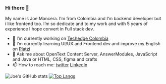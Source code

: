 ### Hi there 👋

<!--
**JoeMancera/JoeMancera** is a ✨ _special_ ✨ repository because its `README.md` (this file) appears on your GitHub profile.
-->
My name is Joe Mancera. I’m from Colombia and I’m backend developer but i like frontend too. I’m so dedicate and to my work and with 5 years of experience I hope convert in Full stack dev.

- 🔭 I’m currently working on [Techedge Colombia](https://www.techedgegroup.com/es-co/)
- 🌱 I’m currently learning UI/UX and Frontend dev and improve my English on [Platzi](http://platzi.com/)
- 💬 Ask me about OpenText Content Server, AnswerModules, JavaScript and Java or HTML, CSS, figma and crafts
- 📫 How to reach me: [twitter](https://twitter.com/JoeMancera) [LinkedIn](https://www.linkedin.com/in/joemancera/) 

![Joe's GitHub stats](https://github-readme-stats.vercel.app/api?username=JoeMancera&hide=contribs,prs&theme=buefy&show_icons=true) [![Top Langs](https://github-readme-stats.vercel.app/api/top-langs/?username=JoeMancera&layout=compact&theme=buefy)](https://github.com/JoeMancera/github-readme-stats)